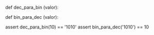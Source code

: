 def dec_para_bin (valor): 

    
        
def bin_para_dec (valor): 





assert dec_para_bin(10) == '1010'
assert bin_para_dec('1010') == 10 